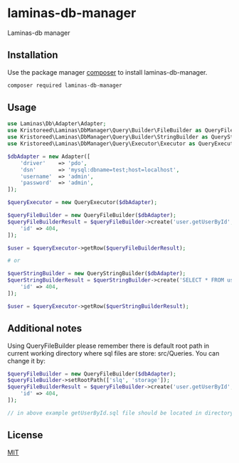 # laminas-db-manager

Laminas-db manager

## Installation

Use the package manager [composer](https://getcomposer.org/) to install laminas-db-manager.

```bash
composer required laminas-db-manager
```

## Usage

```php
use Laminas\Db\Adapter\Adapter;
use Kristoreed\Laminas\DbManager\Query\Builder\FileBuilder as QueryFileBuilder;
use Kristoreed\Laminas\DbManager\Query\Builder\StringBuilder as QueryStringBuilder;
use Kristoreed\Laminas\DbManager\Query\Executor\Executor as QueryExecutor;

$dbAdapter = new Adapter([
    'driver'    => 'pdo',
    'dsn'       => 'mysql:dbname=test;host=localhost',
    'username'  => 'admin',
    'password'  => 'admin',
]);

$queryExecutor = new QueryExecutor($dbAdapter);

$queryFileBuilder = new QueryFileBuilder($dbAdapter);
$queryFileBuilderResult = $queryFileBuilder->create('user.getUserById', [
    'id' => 404,
]);

$user = $queryExecutor->getRow($queryFileBuilderResult);

# or 

$querStringBuilder = new QueryStringBuilder($dbAdapter);
$querStringBuilderResult = $querStringBuilder->create('SELECT * FROM users AS u WHERE u.id=:id', [
    'id' => 404,
]);

$user = $queryExecutor->getRow($querStringBuilderResult);

```

## Additional notes
Using QueryFileBuilder please remember there is default root path in current working directory where sql files are store: src/Queries.
You can change it by:
```php
$queryFileBuilder = new QueryFileBuilder($dbAdapter);
$queryFileBuilder->setRootPath(['slq', 'storage']);
$queryFileBuilderResult = $queryFileBuilder->create('user.getUserById', [
    'id' => 404,
]);

// in above example getUserById.sql file should be located in directory: sql\storage\user\
```

## License
[MIT](https://choosealicense.com/licenses/mit/)
